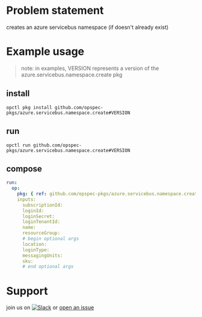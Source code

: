 # Problem statement
creates an azure servicebus namespace (if doesn't already exist)

# Example usage

> note: in examples, VERSION represents a version of the azure.servicebus.namespace.create pkg

## install

```shell
opctl pkg install github.com/opspec-pkgs/azure.servicebus.namespace.create#VERSION
```

## run

```
opctl run github.com/opspec-pkgs/azure.servicebus.namespace.create#VERSION
```

## compose

```yaml
run:
  op:
    pkg: { ref: github.com/opspec-pkgs/azure.servicebus.namespace.create#VERSION }
    inputs: 
      subscriptionId:
      loginId:
      loginSecret:
      loginTenantId:
      name:
      resourceGroup:
      # begin optional args
      location:
      loginType:
      messagingUnits:
      sku:
      # end optional args
```

# Support

join us on [![Slack](https://opspec-slackin.herokuapp.com/badge.svg)](https://opspec-slackin.herokuapp.com/)
or [open an issue](https://github.com/opspec-pkgs/azure.servicebus.namespace.create/issues)
